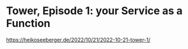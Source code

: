 # Tower, Episode 1: your Service as a Function

<https://heikoseeberger.de/2022/10/21/2022-10-21-tower-1/>
